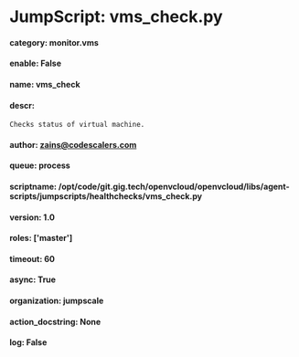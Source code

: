 
# JumpScript: vms_check.py
        
#### category: monitor.vms
#### enable: False
#### name: vms_check
#### descr: 
```
Checks status of virtual machine.

```
#### author: zains@codescalers.com
#### queue: process
#### scriptname: /opt/code/git.gig.tech/openvcloud/openvcloud/libs/agent-scripts/jumpscripts/healthchecks/vms_check.py
#### version: 1.0
#### roles: ['master']
#### timeout: 60
#### async: True
#### organization: jumpscale
#### action_docstring: None
#### log: False
